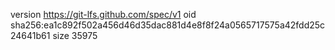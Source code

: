 version https://git-lfs.github.com/spec/v1
oid sha256:ea1c892f502a456d46d35dac881d4e8f8f24a0565717575a42fdd25c24641b61
size 35975
